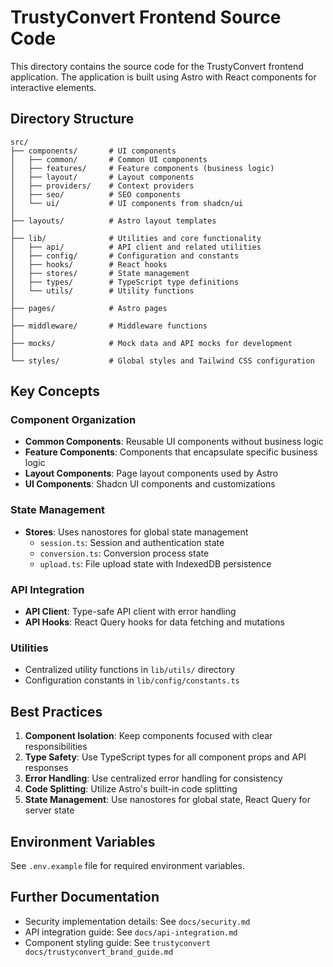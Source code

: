 # TrustyConvert Frontend Source Code

This directory contains the source code for the TrustyConvert frontend application. The application is built using Astro with React components for interactive elements.

## Directory Structure

```
src/
├── components/       # UI components
│   ├── common/       # Common UI components
│   ├── features/     # Feature components (business logic)
│   ├── layout/       # Layout components
│   ├── providers/    # Context providers
│   ├── seo/          # SEO components
│   └── ui/           # UI components from shadcn/ui
│
├── layouts/          # Astro layout templates
│
├── lib/              # Utilities and core functionality
│   ├── api/          # API client and related utilities
│   ├── config/       # Configuration and constants
│   ├── hooks/        # React hooks
│   ├── stores/       # State management
│   ├── types/        # TypeScript type definitions
│   └── utils/        # Utility functions
│
├── pages/            # Astro pages
│
├── middleware/       # Middleware functions
│
├── mocks/            # Mock data and API mocks for development
│
└── styles/           # Global styles and Tailwind CSS configuration
```

## Key Concepts

### Component Organization

- **Common Components**: Reusable UI components without business logic
- **Feature Components**: Components that encapsulate specific business logic
- **Layout Components**: Page layout components used by Astro
- **UI Components**: Shadcn UI components and customizations

### State Management

- **Stores**: Uses nanostores for global state management
  - `session.ts`: Session and authentication state
  - `conversion.ts`: Conversion process state
  - `upload.ts`: File upload state with IndexedDB persistence

### API Integration

- **API Client**: Type-safe API client with error handling
- **API Hooks**: React Query hooks for data fetching and mutations

### Utilities

- Centralized utility functions in `lib/utils/` directory
- Configuration constants in `lib/config/constants.ts`

## Best Practices

1. **Component Isolation**: Keep components focused with clear responsibilities
2. **Type Safety**: Use TypeScript types for all component props and API responses
3. **Error Handling**: Use centralized error handling for consistency
4. **Code Splitting**: Utilize Astro's built-in code splitting
5. **State Management**: Use nanostores for global state, React Query for server state

## Environment Variables

See `.env.example` file for required environment variables.

## Further Documentation

- Security implementation details: See `docs/security.md`
- API integration guide: See `docs/api-integration.md`
- Component styling guide: See `trustyconvert docs/trustyconvert_brand_guide.md` 